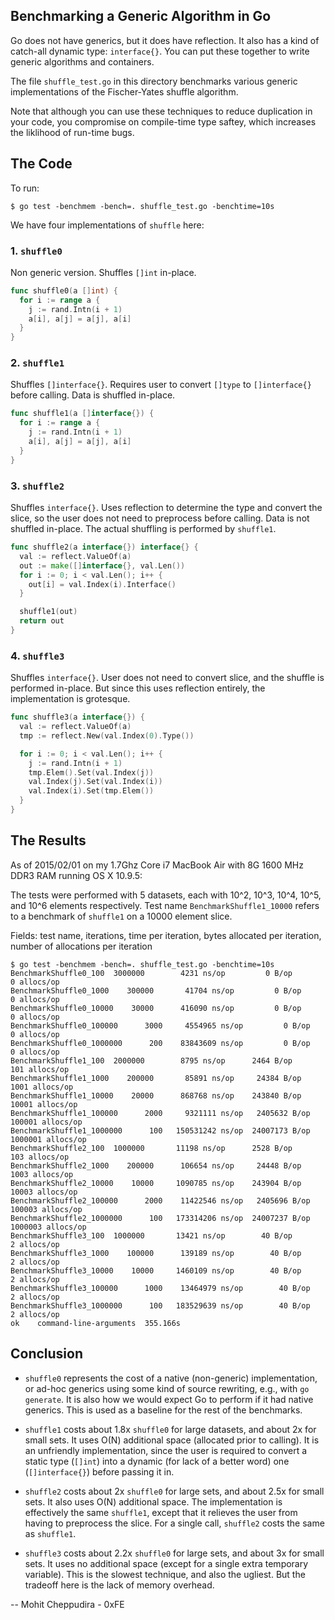 ## Benchmarking a Generic Algorithm in Go

Go does not have generics, but it does have reflection. It also has a kind of catch-all dynamic type: `interface{}`. You can put these together to write generic algorithms and containers.

The file `shuffle_test.go` in this directory benchmarks various generic implementations of the Fischer-Yates shuffle algorithm.

Note that although you can use these techniques to reduce duplication in your code, you compromise on compile-time type saftey, which increases the liklihood of run-time bugs.

## The Code

To run:

    $ go test -benchmem -bench=. shuffle_test.go -benchtime=10s

We have four implementations of `shuffle` here:

### 1. `shuffle0`

Non generic version. Shuffles `[]int` in-place.

```go
func shuffle0(a []int) {
  for i := range a {
    j := rand.Intn(i + 1)
    a[i], a[j] = a[j], a[i]
  }
}
```

### 2. `shuffle1`

Shuffles `[]interface{}`. Requires user to convert `[]type` to `[]interface{}` before calling. Data is shuffled in-place.

```go
func shuffle1(a []interface{}) {
  for i := range a {
    j := rand.Intn(i + 1)
    a[i], a[j] = a[j], a[i]
  }
}
```

### 3. `shuffle2`

Shuffles `interface{}`. Uses reflection to determine the type and convert the slice, so the user does not need to preprocess before calling. Data is not shuffled in-place. The actual shuffling is performed by `shuffle1`.

```go
func shuffle2(a interface{}) interface{} {
  val := reflect.ValueOf(a)
  out := make([]interface{}, val.Len())
  for i := 0; i < val.Len(); i++ {
    out[i] = val.Index(i).Interface()
  }

  shuffle1(out)
  return out
}
```

### 4. `shuffle3`

Shuffles `interface{}`. User does not need to convert slice, and the shuffle is performed in-place. But since this uses reflection entirely, the implementation is grotesque.

```go
func shuffle3(a interface{}) {
  val := reflect.ValueOf(a)
  tmp := reflect.New(val.Index(0).Type())

  for i := 0; i < val.Len(); i++ {
    j := rand.Intn(i + 1)
    tmp.Elem().Set(val.Index(j))
    val.Index(j).Set(val.Index(i))
    val.Index(i).Set(tmp.Elem())
  }
}
```

## The Results

As of 2015/02/01 on my 1.7Ghz Core i7 MacBook Air with 8G 1600 MHz DDR3 RAM running OS X 10.9.5:

The tests were performed with 5 datasets, each with 10^2, 10^3, 10^4, 10^5, and 10^6 elements respectively. Test name `BenchmarkShuffle1_10000` refers to a benchmark of `shuffle1` on a 10000 element slice.

Fields: test name, iterations, time per iteration, bytes allocated per iteration, number of allocations per iteration

```
$ go test -benchmem -bench=. shuffle_test.go -benchtime=10s
BenchmarkShuffle0_100  3000000        4231 ns/op         0 B/op        0 allocs/op
BenchmarkShuffle0_1000    300000       41704 ns/op         0 B/op        0 allocs/op
BenchmarkShuffle0_10000    30000      416090 ns/op         0 B/op        0 allocs/op
BenchmarkShuffle0_100000      3000     4554965 ns/op         0 B/op        0 allocs/op
BenchmarkShuffle0_1000000      200    83843609 ns/op         0 B/op        0 allocs/op
BenchmarkShuffle1_100  2000000        8795 ns/op      2464 B/op      101 allocs/op
BenchmarkShuffle1_1000    200000       85891 ns/op     24384 B/op     1001 allocs/op
BenchmarkShuffle1_10000    20000      868768 ns/op    243840 B/op    10001 allocs/op
BenchmarkShuffle1_100000      2000     9321111 ns/op   2405632 B/op   100001 allocs/op
BenchmarkShuffle1_1000000      100   150531242 ns/op  24007173 B/op  1000001 allocs/op
BenchmarkShuffle2_100  1000000       11198 ns/op      2528 B/op      103 allocs/op
BenchmarkShuffle2_1000    200000      106654 ns/op     24448 B/op     1003 allocs/op
BenchmarkShuffle2_10000    10000     1090785 ns/op    243904 B/op    10003 allocs/op
BenchmarkShuffle2_100000      2000    11422546 ns/op   2405696 B/op   100003 allocs/op
BenchmarkShuffle2_1000000      100   173314206 ns/op  24007237 B/op  1000003 allocs/op
BenchmarkShuffle3_100  1000000       13421 ns/op        40 B/op        2 allocs/op
BenchmarkShuffle3_1000    100000      139189 ns/op        40 B/op        2 allocs/op
BenchmarkShuffle3_10000    10000     1460109 ns/op        40 B/op        2 allocs/op
BenchmarkShuffle3_100000      1000    13464979 ns/op        40 B/op        2 allocs/op
BenchmarkShuffle3_1000000      100   183529639 ns/op        40 B/op        2 allocs/op
ok    command-line-arguments  355.166s
```

## Conclusion

* `shuffle0` represents the cost of a native (non-generic) implementation, or ad-hoc generics using some kind of source rewriting, e.g., with `go generate`. It is also how we would expect Go to perform if it had native generics. This is used as a baseline for the rest of the benchmarks.

* `shuffle1` costs about 1.8x `shuffle0` for large datasets, and about 2x for small sets. It uses O(N) additional space (allocated prior to calling). It is an unfriendly implementation, since the user is required to convert a static type (`[]int`) into a dynamic (for lack of a better word) one (`[]interface{}`) before passing it in.

* `shuffle2` costs about 2x `shuffle0` for large sets, and about 2.5x for small sets. It also uses O(N) additional space. The implementation is effectively the same `shuffle1`, except that it relieves the user from having to preprocess the slice. For a single call, `shuffle2` costs the same as `shuffle1`.

* `shuffle3` costs about 2.2x `shuffle0` for large sets, and about 3x for small sets. It uses no additional space (except for a single extra temporary variable). This is the slowest technique, and also the ugliest. But the tradeoff here is the lack of memory overhead.

-- Mohit Cheppudira - 0xFE